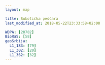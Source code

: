 ```yaml
---
layout: map

title: Subotička peščara
last_modified_at: 2018-05-22T23:33:58+02:00

WDPA: [20702]
BioRaS: [58]
geoSrbija:
  L1_183: [79]
  L1_302: [20]
  L1_362: [32]
---
```

